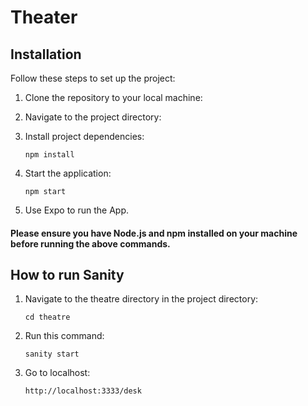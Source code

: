 # Theater

## Installation

Follow these steps to set up the project:

1. Clone the repository to your local machine:

2. Navigate to the project directory:

3. Install project dependencies:
    ```
    npm install
    ```
4. Start the application:
   ```
   npm start
   ```

5. Use Expo to run the App.

#### Please ensure you have Node.js and npm installed on your machine before running the above commands.
## How to run Sanity
1. Navigate to the theatre directory in the project directory:
   ```
   cd theatre
   ```
2. Run this command:
   ```
   sanity start
   ```
3. Go to localhost:
   ```
   http://localhost:3333/desk
   ```
